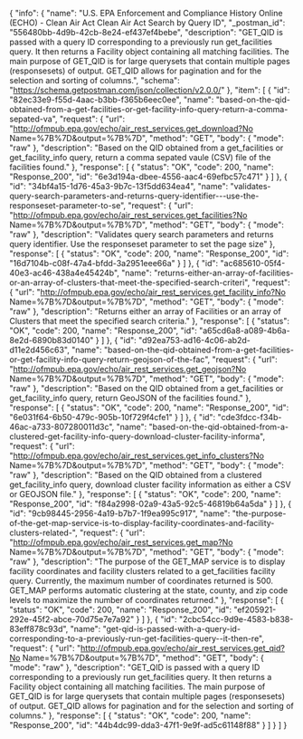 {
  "info": {
    "name": "U.S. EPA Enforcement and Compliance History Online (ECHO) - Clean Air Act Clean Air Act Search by Query ID",
    "_postman_id": "556480bb-4d9b-42cb-8e24-ef437ef4bebe",
    "description": "GET_QID is passed with a query ID corresponding to a previously run get_facilities query. It then returns a Facility object containing all matching facilities. The main purpose of GET_QID is for large querysets that contain multiple pages (responsesets) of output. GET_QID allows for pagination and for the selection and sorting of columns.",
    "schema": "https://schema.getpostman.com/json/collection/v2.0.0/"
  },
  "item": [
    {
      "id": "82ec33e9-f55d-4aac-b3bb-f365b6eec0ee",
      "name": "based-on-the-qid-obtained-from-a-get-facilities-or-get-facility-info-query-return-a-comma-sepated-va",
      "request": {
        "url": "http://ofmpub.epa.gov/echo/air_rest_services.get_download?No Name=%7B%7D&output=%7B%7D",
        "method": "GET",
        "body": {
          "mode": "raw"
        },
        "description": "Based on the QID obtained from a get_facilities or get_facility_info query, return a comma sepated vaule (CSV) file of the facilities found."
      },
      "response": [
        {
          "status": "OK",
          "code": 200,
          "name": "Response_200",
          "id": "6e3d194a-dbee-4556-aac4-69efbc57c471"
        }
      ]
    },
    {
      "id": "34bf4a15-1d76-45a3-9b7c-13f5dd634ea4",
      "name": "validates-query-search-parameters-and-returns-query-identifier---use-the-responseset-parameter-to-se",
      "request": {
        "url": "http://ofmpub.epa.gov/echo/air_rest_services.get_facilities?No Name=%7B%7D&output=%7B%7D",
        "method": "GET",
        "body": {
          "mode": "raw"
        },
        "description": "Validates query search parameters and returns query identifier.  Use the responseset parameter to set the page size"
      },
      "response": [
        {
          "status": "OK",
          "code": 200,
          "name": "Response_200",
          "id": "16d7104b-c08f-47a4-bfdd-3a2951eee66a"
        }
      ]
    },
    {
      "id": "ac685610-05f4-40e3-ac46-438a4e45424b",
      "name": "returns-either-an-array-of-facilities-or-an-array-of-clusters-that-meet-the-specified-search-criteri",
      "request": {
        "url": "http://ofmpub.epa.gov/echo/air_rest_services.get_facility_info?No Name=%7B%7D&output=%7B%7D",
        "method": "GET",
        "body": {
          "mode": "raw"
        },
        "description": "Returns either an array of Facilities or an array of Clusters that meet the specified search criteria."
      },
      "response": [
        {
          "status": "OK",
          "code": 200,
          "name": "Response_200",
          "id": "a65cd6a8-a089-4b6a-8e2d-6890b83d0140"
        }
      ]
    },
    {
      "id": "d92ea753-ad16-4c06-ab2d-d11e2d456c63",
      "name": "based-on-the-qid-obtained-from-a-get-facilities-or-get-facility-info-query-return-geojson-of-the-fac",
      "request": {
        "url": "http://ofmpub.epa.gov/echo/air_rest_services.get_geojson?No Name=%7B%7D&output=%7B%7D",
        "method": "GET",
        "body": {
          "mode": "raw"
        },
        "description": "Based on the QID obtained from a get_facilities or get_facility_info query, return GeoJSON of the facilities found."
      },
      "response": [
        {
          "status": "OK",
          "code": 200,
          "name": "Response_200",
          "id": "6e031f64-6b50-479c-905b-10f729f4cfe1"
        }
      ]
    },
    {
      "id": "cde3fdcc-f34b-46ac-a733-807280011d3c",
      "name": "based-on-the-qid-obtained-from-a-clustered-get-facility-info-query-download-cluster-facility-informa",
      "request": {
        "url": "http://ofmpub.epa.gov/echo/air_rest_services.get_info_clusters?No Name=%7B%7D&output=%7B%7D",
        "method": "GET",
        "body": {
          "mode": "raw"
        },
        "description": "Based on the QID obtained from a clustered get_facility_info query, download cluster facility information as either a CSV or GEOJSON file."
      },
      "response": [
        {
          "status": "OK",
          "code": 200,
          "name": "Response_200",
          "id": "f84a2998-02a9-43a5-92c5-46819b64a5da"
        }
      ]
    },
    {
      "id": "9cb98445-2956-4a19-b7b7-1f9ea995c917",
      "name": "the-purpose-of-the-get-map-service-is-to-display-facility-coordinates-and-facility-clusters-related-",
      "request": {
        "url": "http://ofmpub.epa.gov/echo/air_rest_services.get_map?No Name=%7B%7D&output=%7B%7D",
        "method": "GET",
        "body": {
          "mode": "raw"
        },
        "description": "The purpose of the GET_MAP service is to display facility coordinates and facility clusters related to a get_facilities facility query. Currently, the maximum number of coordinates returned is 500. GET_MAP performs automatic clustering at the state, county, and zip code levels to maximize the number of coordinates returned."
      },
      "response": [
        {
          "status": "OK",
          "code": 200,
          "name": "Response_200",
          "id": "ef205921-292e-45f2-abce-70d75e7e7a92"
        }
      ]
    },
    {
      "id": "2cbc54cc-9d9e-4583-b838-83eff878c93d",
      "name": "get-qid-is-passed-with-a-query-id-corresponding-to-a-previously-run-get-facilities-query--it-then-re",
      "request": {
        "url": "http://ofmpub.epa.gov/echo/air_rest_services.get_qid?No Name=%7B%7D&output=%7B%7D",
        "method": "GET",
        "body": {
          "mode": "raw"
        },
        "description": "GET_QID is passed with a query ID corresponding to a previously run get_facilities query. It then returns a Facility object containing all matching facilities. The main purpose of GET_QID is for large querysets that contain multiple pages (responsesets) of output. GET_QID allows for pagination and for the selection and sorting of columns."
      },
      "response": [
        {
          "status": "OK",
          "code": 200,
          "name": "Response_200",
          "id": "44b4dc99-dda3-47f1-9e9f-ad5c61148f88"
        }
      ]
    }
  ]
}